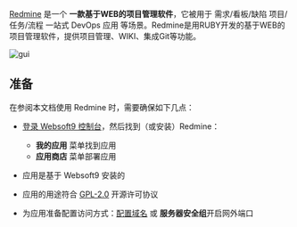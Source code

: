 [Redmine](https://www.redmine.org/) 是一个 **一款基于WEB的项目管理软件**，它被用于 需求/看板/缺陷 项目/任务/流程 一站式 DevOps 应用  等场景。Redmine是用RUBY开发的基于WEB的项目管理软件，提供项目管理、WIKI、集成Git等功能。


![gui](https://libs.websoft9.com/Websoft9/DocsPicture/zh/redmine/redmine-gui-websoft9.jpg)


## 准备

在参阅本文档使用 Redmine 时，需要确保如下几点：

- [登录 Websoft9 控制台](./login-console)，然后找到（或安装）Redmine：
  - **我的应用** 菜单找到应用 
  - **应用商店** 菜单部署应用

- 应用是基于 Websoft9 安装的


- 应用的用途符合 [GPL-2.0](https://opensource.org/licenses/GPL-2.0) 开源许可协议


- 为应用准备配置访问方式：[配置域名](./domain-set) 或 **服务器安全组**开启网外端口